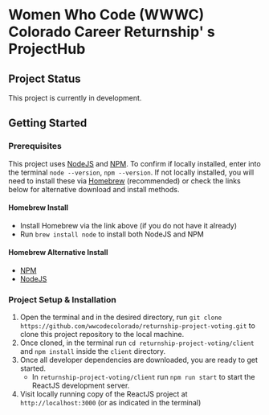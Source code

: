 # Women Who Code (WWWC) Colorado Career Returnship' s ProjectHub

## Project Status

This project is currently in development.

## Getting Started

### Prerequisites

This project uses [NodeJS](http://nodejs.org) and [NPM](https://npmjs.com). To confirm if locally installed, enter into the terminal `node --version`, `npm --version`. If not locally installed, you will need to install these via [Homebrew](https://brew.sh/) (recommended) or check the links below for alternative download and install methods.

#### Homebrew Install

- Install Homebrew via the link above (if you do not have it already)
- Run `brew install node` to install both NodeJS and NPM

#### Homebrew Alternative Install

- [NPM](https://docs.npmjs.com/downloading-and-installing-node-js-and-npm)
- [NodeJS](https://nodejs.org/en/download/)

### Project Setup & Installation

1. Open the terminal and in the desired directory, run `git clone https://github.com/wwcodecolorado/returnship-project-voting.git` to clone this project repository to the local machine.
2. Once cloned, in the terminal run `cd returnship-project-voting/client` and `npm install` inside the `client` directory.
3. Once all developer dependencies are downloaded, you are ready to get started.
   - In `returnship-project-voting/client` run `npm run start` to start the ReactJS development server.
4. Visit locally running copy of the ReactJS project at `http://localhost:3000` (or as indicated in the terminal)
